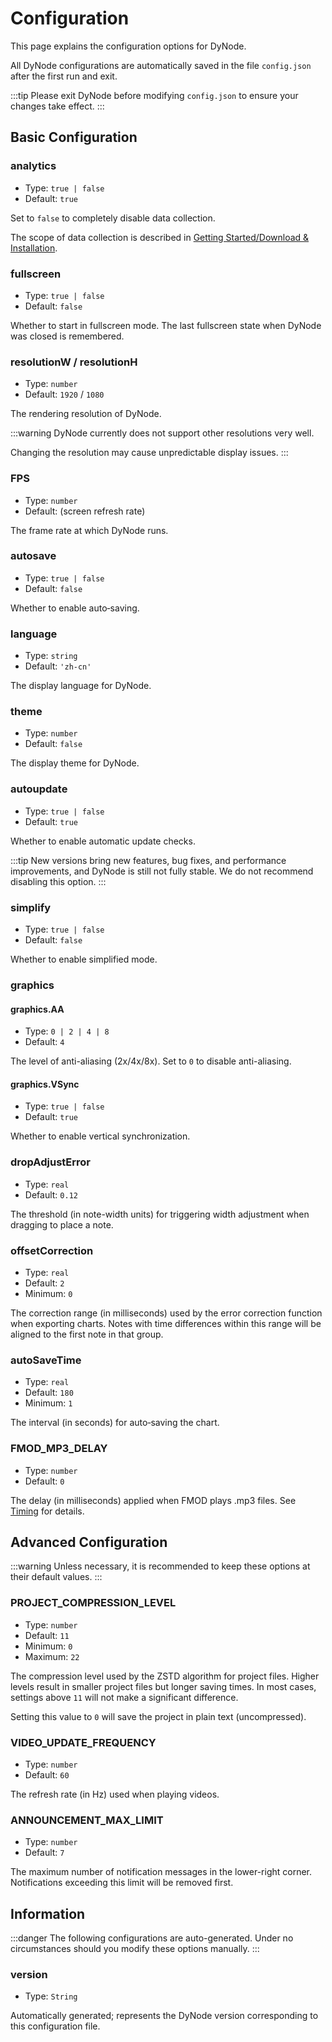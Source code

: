 # Configuration

This page explains the configuration options for DyNode.

All DyNode configurations are automatically saved in the file `config.json` after the first run and exit.

:::tip
Please exit DyNode before modifying `config.json` to ensure your changes take effect.
:::

## Basic Configuration

### analytics

* Type: `true | false`
* Default: `true`

Set to `false` to completely disable data collection.

The scope of data collection is described in [Getting Started/Download & Installation](getting-started.md#download-installation).

### fullscreen

* Type: `true | false`
* Default: `false`

Whether to start in fullscreen mode. The last fullscreen state when DyNode was closed is remembered.

### resolutionW / resolutionH

* Type: `number`
* Default: `1920` / `1080`

The rendering resolution of DyNode.

:::warning
DyNode currently does not support other resolutions very well.

Changing the resolution may cause unpredictable display issues.
:::

### FPS

* Type: `number`
* Default: (screen refresh rate)

The frame rate at which DyNode runs.

### autosave

* Type: `true | false`
* Default: `false`

Whether to enable auto‐saving.

### language

* Type: `string`
* Default: `'zh-cn'`

The display language for DyNode.

### theme

* Type: `number`
* Default: `false`

The display theme for DyNode.

### autoupdate

* Type: `true | false`
* Default: `true`

Whether to enable automatic update checks.

:::tip
New versions bring new features, bug fixes, and performance improvements, and DyNode is still not fully stable. We do not recommend disabling this option.
:::

### simplify

* Type: `true | false`
* Default: `false`

Whether to enable simplified mode.

### graphics

#### graphics.AA

* Type: `0 | 2 | 4 | 8`
* Default: `4`

The level of anti-aliasing (2x/4x/8x). Set to `0` to disable anti-aliasing.

#### graphics.VSync

* Type: `true | false`
* Default: `true`

Whether to enable vertical synchronization.

### dropAdjustError

* Type: `real`
* Default: `0.12`

The threshold (in note-width units) for triggering width adjustment when dragging to place a note.

### offsetCorrection

* Type: `real`
* Default: `2`
* Minimum: `0`

The correction range (in milliseconds) used by the error correction function when exporting charts. Notes with time differences within this range will be aligned to the first note in that group.

### autoSaveTime

* Type: `real`
* Default: `180`
* Minimum: `1`

The interval (in seconds) for auto‐saving the chart.

### FMOD_MP3_DELAY

* Type: `number`
* Default: `0`

The delay (in milliseconds) applied when FMOD plays .mp3 files. See [Timing](guide/timing.html#mp3-and-wav-delay-handling) for details.

## Advanced Configuration

:::warning
Unless necessary, it is recommended to keep these options at their default values.
:::

### PROJECT_COMPRESSION_LEVEL

* Type: `number`
* Default: `11`
* Minimum: `0`
* Maximum: `22`

The compression level used by the ZSTD algorithm for project files. Higher levels result in smaller project files but longer saving times. In most cases, settings above `11` will not make a significant difference.

Setting this value to `0` will save the project in plain text (uncompressed).

### VIDEO_UPDATE_FREQUENCY

* Type: `number`
* Default: `60`

The refresh rate (in Hz) used when playing videos.

### ANNOUNCEMENT_MAX_LIMIT

* Type: `number`
* Default: `7`

The maximum number of notification messages in the lower-right corner. Notifications exceeding this limit will be removed first.

## Information

:::danger
The following configurations are auto-generated. Under no circumstances should you modify these options manually.
:::

### version

* Type: `String`

Automatically generated; represents the DyNode version corresponding to this configuration file.

